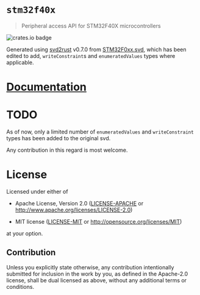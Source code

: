 # `stm32f40x`
> Peripheral access API for STM32F40X microcontrollers

![crates.io badge](https://img.shields.io/crates/v/stm32f40x.svg)

Generated using [svd2rust] v0.7.0 from [STM32F0xx.svd], which has been edited
to add, `writeConstraint`s and `enumeratedValues` types where applicable.

[STM32F0xx.svd]: resources/STM32F40x.svd
[svd2rust]: https://github.com/japaric/svd2rust

# [Documentation](https://docs.rs/stm32f40x/)

# TODO

As of now, only a limited number of `enumeratedValues` and `writeConstraint`
types has been added to the original svd.

Any contribution in this regard is most welcome.

# License

Licensed under either of

- Apache License, Version 2.0 ([LICENSE-APACHE](LICENSE-APACHE) or
  http://www.apache.org/licenses/LICENSE-2.0)

- MIT license ([LICENSE-MIT](LICENSE-MIT) or http://opensource.org/licenses/MIT)

at your option.

## Contribution

Unless you explicitly state otherwise, any contribution intentionally submitted
for inclusion in the work by you, as defined in the Apache-2.0 license, shall be
dual licensed as above, without any additional terms or conditions.
